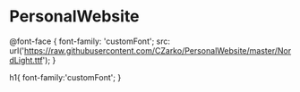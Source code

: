 # PersonalWebsite

@font-face {
  font-family: 'customFont';
  src: url('https://raw.githubusercontent.com/CZarko/PersonalWebsite/master/NordLight.ttf');
}

h1{
  font-family:'customFont';
}

